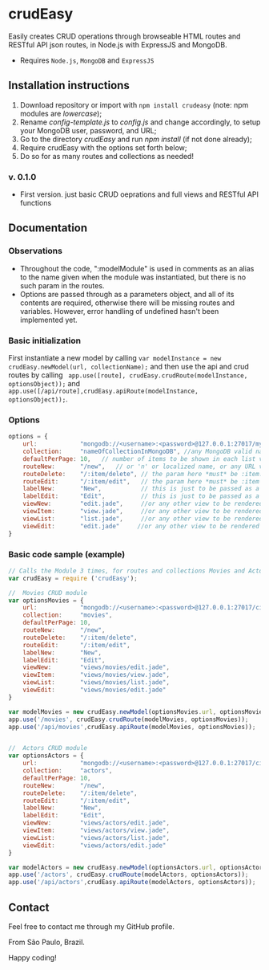 # crudEasy
Easily creates CRUD operations through browseable HTML routes and RESTful API json routes, in Node.js with ExpressJS and MongoDB.

* Requires `Node.js`, `MongoDB` and `ExpressJS`

## Installation instructions
1. Download repository or import with `npm install crudeasy` (note: npm modules are *lowercase*);
2. Rename _config-template.js_ to _config.js_ and change accordingly, to setup your MongoDB user, password, and URL;
3. Go to the directory _crudEasy_ and run _npm install_ (if not done already);
4. Require crudEasy with the options set forth below;
5. Do so for as many routes and collections as needed!

### v. 0.1.0
* First version. just basic CRUD oeprations and full views and RESTful API functions

## Documentation

### Observations

- Throughout the code, ":modelModule" is used in comments as an alias to the name given when the module was instantiated, but there is no such param in the routes.
- Options are passed through as a parameters object, and all of its contents are required, otherwise there will be missing routes and variables. However, error handling of undefined hasn't been implemented yet.


### Basic initialization

First instantiate a new model by calling `var modelInstance = new crudEasy.newModel(url, collectionName);` and then use the api and crud routes by calling ` app.use([route], crudEasy.crudRoute(modelInstance, optionsObject));`  and `app.use([/api/route],crudEasy.apiRoute(modelInstance, optionsObject));`.

### Options

```javascript
options = {
    url:            "mongodb://<username>:<password>@127.0.0.1:27017/mymongodb", // any valid full mongodb url.
    collection:     "nameOfCollectionInMongoDB", //any MongoDB valid name
    defaultPerPage: 10,   // number of items to be shown in each list view. *Must* be multiplier of 10, as per MongoDB's specification
    routeNew:       "/new",   // or 'n' or localized name, or any URL valid component
    routeDelete:    "/:item/delete", // the param here *must* be :item. Just change the word 'delete'.
    routeEdit:      "/:item/edit",   // the param here *must* be :item Just change the word 'edit'
    labelNew:       "New",           // this is just to be passed as a variable to the rendering engine
    labelEdit:      "Edit",          // this is just to be passed as a variable to the rendering engine
    viewNew:        "edit.jade",     //or any other view to be rendered with app.render(). Remember to set de rendering engine in the app().
    viewItem:       "view.jade",     //or any other view to be rendered with app.render(). Remember to set de rendering engine in the app().
    viewList:       "list.jade",     //or any other view to be rendered with app.render(). Remember to set de rendering engine in the app().
    viewEdit:       "edit.jade"     //or any other view to be rendered with app.render(). Remember to set de rendering engine in the app().
}
```

### Basic code sample (example)

```javascript
// Calls the Module 3 times, for routes and collections Movies and Actors.
var crudEasy = require ('crudEasy');

//  Movies CRUD module
var optionsMovies = {
    url:            "mongodb://<username>:<password>@127.0.0.1:27017/cinemadb",
    collection:     "movies",
    defaultPerPage: 10,
    routeNew:       "/new",
    routeDelete:    "/:item/delete",
    routeEdit:      "/:item/edit",
    labelNew:       "New",
    labelEdit:      "Edit",
    viewNew:        "views/movies/edit.jade", 
    viewItem:       "views/movies/view.jade",
    viewList:       "views/movies/list.jade",
    viewEdit:       "views/movies/edit.jade"
}

var modelMovies = new crudEasy.newModel(optionsMovies.url, optionsMovies.collection);
app.use('/movies', crudEasy.crudRoute(modelMovies, optionsMovies));
app.use('/api/movies',crudEasy.apiRoute(modelMovies, optionsMovies));


//  Actors CRUD module
var optionsActors = {
    url:            "mongodb://<username>:<password>@127.0.0.1:27017/cinemadb",
    collection:     "actors",
    defaultPerPage: 10,
    routeNew:       "/new",
    routeDelete:    "/:item/delete",
    routeEdit:      "/:item/edit",
    labelNew:       "New",
    labelEdit:      "Edit",
    viewNew:        "views/actors/edit.jade", 
    viewItem:       "views/actors/view.jade",
    viewList:       "views/actors/list.jade",
    viewEdit:       "views/actors/edit.jade"
}

var modelActors = new crudEasy.newModel(optionsActors.url, optionsActors.collection);
app.use('/actors', crudEasy.crudRoute(modelActors, optionsActors));
app.use('/api/actors',crudEasy.apiRoute(modelActors, optionsActors));

```

## Contact

Feel free to contact me through my GitHub profile.

From São Paulo, Brazil.

Happy coding!
